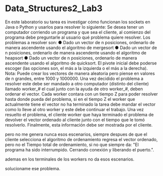 # Data_Structures2_Lab3

En este laboratorio su tarea es investigar cómo funcionan los sockets en Java o Python y usarlos para resolver lo siguiente:
Se desea tener un computador corriendo un programa y que sea el cliente, al comienzo del programa debe preguntarle al usuario qué problema quiere resolver. Los problemas a resolver son:
● Dado un vector de n posiciones, ordenarlo de manera ascendente usando el algoritmo de mergesort
● Dado un vector de n posiciones, ordenarlo de manera ascendente usando el algoritmo de heapsort
● Dado un vector de n posiciones, ordenarlo de manera ascendente usando el algoritmo de quicksort. El pivote inicial debe poderse escoger (las opciones son, el más a la izquierda o el más a la derecha).
Nota: Puede crear los vectores de manera aleatoria pero piense en valores de n grandes, entre 1000 y 1000000.
Una vez decidido el problema a resolver este debe ser mandado a otro computador (distinto del cliente) llamado worker_# el cual junto con la ayuda de otro worker_#, deben ordenar el vector. Cada worker contara con un tiempo Z para poder resolver hasta donde pueda del problema, si en el tiempo Z el worker que actualmente tiene el vector no ha terminado la tarea debe mandar el vector como lo lleve al otro worker y este debe continuar el trabajo. Una vez resuelto el problema, el cliente worker que haya terminado el problema de devolver el vector ordenado al cliente junto con el tiempo que le tomó resolverlo. Finalmente, esta información debe ser mostrada por el cliente.


pero no me genera nunca esos escenarios, siempre despues de que el cliente selecciona el algoritmo de ordenamiento regresa el vector ordenado, pero no el Tiempo total de ordenamiento, si no que siempre da: "El programa ha sido interrumpido.
Cerrando conexión y liberando el puerto.".

ademas en los terminales de los workers no da esos escenarios.

solucioname ese problema.
